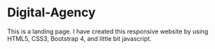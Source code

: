 # Digital-Agency
This is a landing page. I have created this responsive website by using HTML5, CSS3, Bootstrap 4, and little bit javascript.
